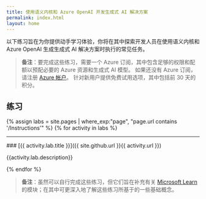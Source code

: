 ```yaml
---
title: 使用语义内核和 Azure OpenAI 开发生成式 AI 解决方案
permalink: index.html
layout: home
---
```


以下练习旨在为你提供动手学习体验，你将在其中探索开发人员在使用语义内核和 Azure OpenAI 生成生成式 AI 解决方案时执行的常见任务。

> **备注**：要完成这些练习，需要一个 Azure 订阅，其中包含足够的权限和配额以预配必要的 Azure 资源和生成式 AI 模型。 如果还没有 Azure 订阅，请注册 [Azure 帐户](https://azure.microsoft.com/free)。 针对新用户提供免费试用选项，其中包括前 30 天的积分。

## 练习

{% assign labs = site.pages | where_exp:"page", "page.url contains '/Instructions'" %} {% for activity in labs  %}
<hr>
### [{{ activity.lab.title }}]({{ site.github.url }}{{ activity.url }})

{{activity.lab.description}}

{% endfor %}

> **备注**：虽然可以自行完成这些练习，但它们旨在补充有关 [Microsoft Learn](https://learn.microsoft.com/training/paths/develop-ai-agents-azure-open-ai-semantic-kernel-sdk/) 的模块；在其中可更深入地了解这些练习所基于的一些基础概念。


